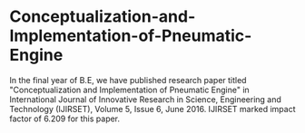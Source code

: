 # Conceptualization-and-Implementation-of-Pneumatic-Engine
In the final year of B.E, we have published research paper titled "Conceptualization and Implementation of Pneumatic Engine" in International Journal of Innovative Research in Science, Engineering and Technology (IJIRSET), Volume 5, Issue 6, June 2016. IJIRSET marked impact factor of 6.209 for this paper.
